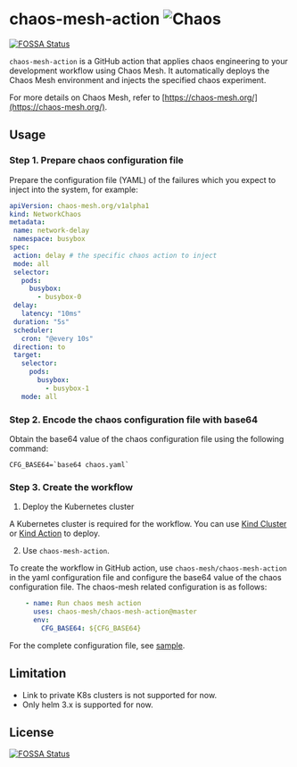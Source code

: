 # chaos-mesh-action ![Chaos](https://github.com/chaos-mesh/chaos-mesh-action/workflows/Chaos/badge.svg)
[![FOSSA Status](https://app.fossa.com/api/projects/git%2Bgithub.com%2Fchaos-mesh%2Fchaos-mesh-action.svg?type=shield)](https://app.fossa.com/projects/git%2Bgithub.com%2Fchaos-mesh%2Fchaos-mesh-action?ref=badge_shield)

`chaos-mesh-action` is a GitHub action that applies chaos engineering to your development workflow using Chaos Mesh. It automatically deploys the Chaos Mesh environment and injects the specified chaos experiment.

For more details on Chaos Mesh, refer to [https://chaos-mesh.org/](https://chaos-mesh.org/).

## Usage

### Step 1. Prepare chaos configuration file

Prepare the configuration file (YAML) of the failures which you expect to inject into the system, for example:

```yaml
apiVersion: chaos-mesh.org/v1alpha1
kind: NetworkChaos
metadata:
 name: network-delay
 namespace: busybox
spec:
 action: delay # the specific chaos action to inject
 mode: all
 selector:
   pods:
     busybox:
       - busybox-0
 delay:
   latency: "10ms"
 duration: "5s"
 scheduler:
   cron: "@every 10s"
 direction: to
 target:
   selector:
     pods:
       busybox:
         - busybox-1
   mode: all
```

### Step 2. Encode the chaos configuration file with base64

Obtain the base64 value of the chaos configuration file using the following command:

```shell
CFG_BASE64=`base64 chaos.yaml`
```

### Step 3. Create the workflow

1. Deploy the Kubernetes cluster

A Kubernetes cluster is required for the workflow. You can use [Kind Cluster](https://github.com/marketplace/actions/kind-cluster) or [Kind Action](https://github.com/marketplace/actions/kind-kubernetes-in-docker-action) to deploy.

2. Use `chaos-mesh-action`.

To create the workflow in GitHub action, use `chaos-mesh/chaos-mesh-action` in the yaml configuration file and configure the base64 value of the chaos configuration file. The chaos-mesh related configuration is as follows:

```yaml
    - name: Run chaos mesh action
      uses: chaos-mesh/chaos-mesh-action@master
      env:
        CFG_BASE64: ${CFG_BASE64}
```

For the complete configuration file, see [sample](https://github.com/chaos-mesh/chaos-mesh-action/blob/master/.github/workflows/chaos.yml).

## Limitation

- Link to private K8s clusters is not supported for now.
- Only helm 3.x is supported for now.


## License
[![FOSSA Status](https://app.fossa.com/api/projects/git%2Bgithub.com%2Fchaos-mesh%2Fchaos-mesh-action.svg?type=large)](https://app.fossa.com/projects/git%2Bgithub.com%2Fchaos-mesh%2Fchaos-mesh-action?ref=badge_large)